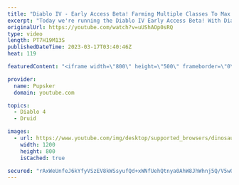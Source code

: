 ```yaml
---
title: "Diablo IV - Early Access Beta! Farming Multiple Classes To Max Level! Druid First?"
excerpt: "Today we're running the Diablo IV Early Access Beta! With Diablo 4 coming out soon, we got an early access code from Blizzard ..."
originalUrl: https://youtube.com/watch?v=uUShAOp0sRQ
type: video
length: PT7H19M13S
publishedDateTime: 2023-03-17T03:40:46Z
heat: 119

featuredContent: "<iframe width=\"800\" height=\"500\" frameborder=\"0\" src=\"https://www.youtube.com/embed/uUShAOp0sRQ\" allow=\"accelerometer; autoplay; encrypted-media; gyroscope; picture-in-picture\" allowfullscreen></iframe>"

provider:
  name: Pupsker
  domain: youtube.com

topics:
  - Diablo 4
  - Druid

images:
  - url: https://www.youtube.com/img/desktop/supported_browsers/dinosaur.png
    width: 1200
    height: 800
    isCached: true

secured: "rAxWeUnfeJ6kYfyVSzEV8kWSsyufQd+xWNfUehQtnya0AhW8JhWhnj5Q/V5wOXxjL7N9pvdR2pUbeLBJWtXXjPcIzNtvMdmT7iv+y+9FGud/RMMeYpe2Q7FEO13M/0LdZZEiJ3UHuYzTymJ64HyVp03f9MEdQ6T2hpWBv7NDJOgFrJEaUSe1bm4Ze+M29alLeckxmr8UHHZlAx3B8v2IzJ4eeKL4j0/R9QbbH2bS7gX4NZx8osl07D4KMCqYMT5GSu+TlAi78n84HfvMW63nOYjgmQ+vfbnvaSUhpE97Iaz+8BRw9A2uBqUJ94ocQt43I1VKDejCXKpX26NffMZ++r2A5nY+hSfEcedwfjte4M5qa+k76tY4Az7GmrDbokZog+7o3fhqgNSWb+f717+MySOkjbHxtgGKrKyof+03faA=;sYcqEvu/f9wcd8WHverRAg=="
---
```


